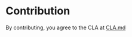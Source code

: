 # Contribution

By contributing, you agree to the CLA at [CLA.md](https://github.com/TheDFXLab/worldcloud-canisters/blob/master/CLA.md)
